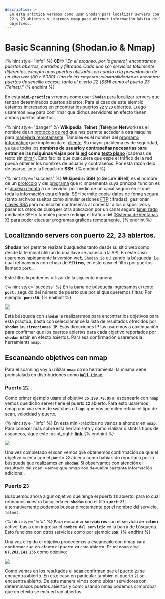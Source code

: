 ```yaml
---
description: >-
  En esta práctica veremos como usar Shodan para localizar servers con puertos
  22 y 23 abiertos y usaremos nmap para obtener información básica de los
  objetivos.
---
```


# Basic Scanning (Shodan.io & Nmap)

{% hint style="info" %}
**CEH:** "_En el escaneo, por lo general, encontramos puertos abiertos, cerrados y filtrados. Cada uno son servicios totalmente diferentes, excepto unos puertos utilizados en cuanto a la presentación de un sitio web (80 o 8080). Una de las mayores vulnerabilidades es encontrar puertos de sencillo acceso, tanto el puerto 22 (SSH) como el puerto 23 (Telnet)."_
{% endhint %}

En esta **`mini-práctica`** veremos como usar **`Shodan`** para localizar servers que tengan determinados puertos abiertos. Para el caso de este ejemplo estamos interesados en encontrar los puertos **`22`** y **`23`** abiertos. Luego usaremos **`nmap`** para confirmar que dichos servidores en efecto tienen ambos puertos abiertos.

{% hint style="danger" %}
**Wikipedia:** **Telnet** (**Tel**etype **Net**work​) es el nombre de un [protocolo de red](https://es.wikipedia.org/wiki/Protocolo_de_red) que nos permite acceder a otra máquina para [manejarla remotamente](https://es.wikipedia.org/wiki/Administraci%C3%B3n_remota). También es el nombre del [programa informático](https://es.wikipedia.org/wiki/Programa_inform%C3%A1tico) que implementa el [cliente](https://es.wikipedia.org/wiki/Cliente_\(inform%C3%A1tica\)). Su mayor problema es de seguridad, ya que todos los **nombres de usuario y contraseñas necesarias para entrar en las máquinas viajan por la** [**red**](https://es.wikipedia.org/wiki/Red_de_telecomunicaci%C3%B3n) **como** [**texto plano**](https://es.wikipedia.org/wiki/Texto_plano) (cadenas de texto sin [cifrar](https://es.wikipedia.org/wiki/Cifrado_\(criptograf%C3%ADa\))). Esto facilita que cualquiera que espíe el tráfico de la red pueda obtener los nombres de usuario y contraseñas. Por esta razón dejó de usarse, ante la llegada de **SSH**.
{% endhint %}

{% hint style="success" %}
**Wikipedia:** **SSH** (o **S**ecure **SH**ell) es el nombre de un [protocolo](https://es.wikipedia.org/wiki/Protocolo_\(inform%C3%A1tica\)) y del [programa](https://es.wikipedia.org/wiki/Programa_\(computaci%C3%B3n\)) que lo implementa cuya principal función es el [acceso remoto](https://es.wikipedia.org/wiki/Administraci%C3%B3n_remota) a un servidor por medio de un canal seguro en el que toda la información está cifrada.  SSH permite copiar datos de forma segura (tanto archivos sueltos como simular sesiones [FTP](https://es.wikipedia.org/wiki/File_Transfer_Protocol) cifradas), gestionar [claves RSA](https://es.wikipedia.org/wiki/Claves_RSA) para no escribir contraseñas al conectar a los dispositivos y pasar los datos de cualquier otra aplicación por un canal seguro [tunelizado](https://es.wikipedia.org/wiki/Protocolo_tunelizado) mediante SSH y también puede redirigir el tráfico del ([Sistema de Ventanas X](https://es.wikipedia.org/wiki/Sistema_de_ventanas_X)) para poder ejecutar programas gráficos remotamente.
{% endhint %}

## Localizando servers con puerto 22, 23 abiertos.

**Shodan** nos permite realizar búsquedas tanto desde su sitio web como desde la terminal utilizando una llave de acceso a la API. En este caso usaremos rápidamente la versión web, [`Shodan.io`](https://www.shodan.io/) utilizando la búsqueda. La cual refinaremos con el uso de **`filtros`**, en este caso el filtro por puertos llamado **`port:`**.

Este filtro lo podemos utilizar de la siguiente manera:

{% hint style="success" %}
En la barra de búsqueda ingresamos el texto **`port:`** seguido del número de puerto que por el que queremos filtrar. Por ejemplo: **`port:80`**.
{% endhint %}

![](https://i.imgur.com/A0cICh6.png)

Está búsqueda con **`shodan`** la realizaremos para encontrar los objetivos para esta práctica, basta con seleccionar de la lista de resultados ofrecidos por **`shodan`** las **`direcciones IP`**. Esas direcciones IP las usaremos a continuación para confirmar que los puertos abiertos para cada objetivo reportados por **`shodan`** están en efecto abiertos. Para esa confirmación usaremos la herramienta **`nmap`**.

## Escaneando objetivos con nmap

Para el scanning voy a utilizar **`nmap`** como herramienta, la misma viene preinstalada en distribuciones como [**`Kali Linux`**](https://www.kali.org/).&#x20;

### Puerto 22

Como primer ejemplo usare el objetivo **`35.199.79.95`** al escanearlo con **`nmap`** vemos que dicho server tiene el puerto **`22`** abierto. Para esto usaremos nmap con una serie de switches o flags que nos permiten refinar el tipo de scan, velocidad y puerto.

{% hint style="info" %}
En esta mini-práctica no vamos a ahondar en **`nmap`**. Para conocer más sobre esta herramienta y como realizar distintos tipos de escaneos, sigue este :point\_right: [**link**](running-scans-with-nmap.md).&#x20;
{% endhint %}

![](https://i.imgur.com/47SVpSo.png)

Una vez completado el scan vemos que obtenemos confirmación de que el objetivo cuenta con el puerto **`22`** abierto como había sido reportado por la búsqueda que realizamos en **`shodan`**. Si observamos con atención el resultado del scan, vemos que nmap nos devuelve bastante información adicional.

### Puerto 23

Busquemos ahora algún objetivo que tenga el puerto **`23`** abierto, para lo cual refinamos nuestra búsqueda en **`shodan`** con el filtro **`port:23`**, alternativamente podemos buscar directamente por el nombre del servicio, `telnet`.&#x20;

{% hint style="info" %}
Para encontrar **`servidores`** con el servicio de **`telnet`** activo, basta con ingresar el **`nombre del servicio`** en la barra de búsqueda. Esto funciona con otros servicios como por ejemplo **`SSH`**.
{% endhint %}

Una vez elegido el objetivo procedemos a escanearlo con nmap para confirmar que en efecto el puerto **`23`** esta abierto. En mi caso elegí **`67.201.141.136`** como objetivo:

![](https://i.imgur.com/AxlaXZ3.png)

Como vemos en los resultados el scan confirman que el puerto **`23`** se encuentra abierto. En este caso en particular también el puerto **`21`** se encuentra abierto. De esta manera vimos como ubicar servidores con determinados puertos abiertos y como usando nmap podemos comprobar que en efecto se encuentran abiertos.

